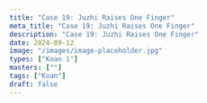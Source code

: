 ```yaml
---
title: "Case 19: Juzhi Raises One Finger"
meta_title: "Case 19: Juzhi Raises One Finger"
description: "Case 19: Juzhi Raises One Finger"
date: 2024-09-12
image: "/images/image-placeholder.jpg"
types: ["Koan 1"]
masters: [""]
tags: ["Koan"]
draft: false
---
```


